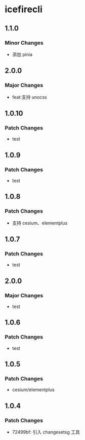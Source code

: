 # icefirecli

## 1.1.0

### Minor Changes

- 添加 pinia

## 2.0.0

### Major Changes

- feat:支持 unocss

## 1.0.10

### Patch Changes

- test

## 1.0.9

### Patch Changes

- test

## 1.0.8

### Patch Changes

- 支持 cesium、elementplus

## 1.0.7

### Patch Changes

- test

## 2.0.0

### Major Changes

- test

## 1.0.6

### Patch Changes

- test

## 1.0.5

### Patch Changes

- cesium/elementplus

## 1.0.4

### Patch Changes

- 72499bf: 引入 changesetsg 工具
